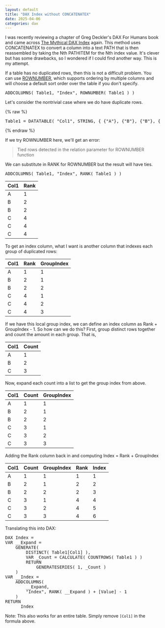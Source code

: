 ```yaml
---
layout: default
title: "DAX Index without CONCATENATEX"
date: 2025-04-06
categories: dax
---
```


I was recently reviewing a chapter of Greg Deckler's DAX For Humans book and came across [The Mythical DAX Index](https://community.fabric.microsoft.com/t5/Quick-Measures-Gallery/The-Mythical-DAX-Index/td-p/1093214) again. This method uses CONCATENATEX to convert a column into a text PATH that is then reassembled by taking the Nth PATHITEM for the Nth index value. It's clever but has some drawbacks, so I wondered if I could find another way. This is my attempt.

If a table has no duplicated rows, then this is not a difficult problem. You can use [ROWNUMBER](https://dax.guide/rownumber/), which supports ordering by multiple columns and will choose a default sort order over the table if you don't specify.

<!--
ADDCOLUMNS ( Table1, "Index", ROWNUMBER ( Table1 ) )
-->
<pre class="dax-code">
<span class="function">ADDCOLUMNS</span><span class="parenthesis">(</span> <span class="table">Table1</span><span class="parenthesis">,</span> <span class="string">"Index"</span><span class="parenthesis">,</span> <span class="function">ROWNUMBER</span><span class="parenthesis">(</span> <span class="table">Table1</span> <span class="parenthesis">)</span> <span class="parenthesis">)</span>
</pre>

Let's consider the nontrivial case where we do have duplicate rows.


{% raw %}
<!--
Table1 = DATATABLE( "Col1", STRING, { {"A"}, {"B"}, {"B"}, {"C"}, {"C"}, {"C"} } )
-->
<pre class="dax-code">
<span class="plain">Table1 = </span><span class="function">DATATABLE</span><span class="parenthesis">(</span> <span class="string">"Col1"</span><span class="parenthesis">,</span> <span class="function">STRING</span><span class="parenthesis">,</span> <span class="parenthesis">{ </span><span class="parenthesis">{</span><span class="string">"A"</span><span class="parenthesis">}</span><span class="parenthesis">,</span> <span class="parenthesis">{</span><span class="string">"B"</span><span class="parenthesis">}</span><span class="parenthesis">,</span> <span class="parenthesis">{</span><span class="string">"B"</span><span class="parenthesis">}</span><span class="parenthesis">,</span> <span class="parenthesis">{</span><span class="string">"C"</span><span class="parenthesis">}</span><span class="parenthesis">,</span> <span class="parenthesis">{</span><span class="string">"C"</span><span class="parenthesis">}</span><span class="parenthesis">,</span> <span class="parenthesis">{</span><span class="string">"C"</span><span class="parenthesis">}</span><span class="parenthesis"> }</span> <span class="parenthesis">)</span>
</pre>
{% endraw %}

If we try ROWNUMBER here, we'll get an error:

> Tied rows detected in the relation parameter for ROWNUMBER function

We can substitute in RANK for ROWNUMBER but the result will have ties.

<!--
ADDCOLUMNS ( Table1, "Index", RANK ( Table1 ) )
-->
<pre class="dax-code">
<span class="function">ADDCOLUMNS</span><span class="parenthesis">(</span> <span class="table">Table1</span><span class="parenthesis">,</span> <span class="string">"Index"</span><span class="parenthesis">,</span> <span class="function">RANK</span><span class="parenthesis">(</span> <span class="table">Table1</span> <span class="parenthesis">)</span> <span class="parenthesis">)</span>
</pre>

| Col1 | Rank |
| --- | --- |
| A | 1 |
| B | 2 |
| B | 2 |
| C | 4 |
| C | 4 |
| C | 4 |

To get an index column, what I want is another column that indexes each group of duplicated rows:

| Col1 | Rank | GroupIndex |
| --- | --- | --- |
| A | 1 | 1 |
| B | 2 | 1 |
| B | 2 | 2 |
| C | 4 | 1 |
| C | 4 | 2 |
| C | 4 | 3 |

If we have this local group index, we can define an index column as Rank + GroupIndex - 1.
So how can we do this? First, group distinct rows together and count the amount in each group. That is,

| Col1 | Count |
| --- | --- |
| A | 1 |
| B | 2 |
| C | 3 |

Now, expand each count into a list to get the group index from above.

| Col1 | Count | GroupIndex |
| --- | --- | --- |
| A | 1 | 1 |
| B | 2 | 1 |
| B | 2 | 2 |
| C | 3 | 1 |
| C | 3 | 2 |
| C | 3 | 3 |

Adding the Rank column back in and computing Index = Rank + GroupIndex

| Col1 | Count | GroupIndex | Rank | Index |
| --- | --- | --- | --- | --- |
| A | 1 | 1 | 1 | 1 |
| B | 2 | 1 | 2 | 2 |
| B | 2 | 2 | 2 | 3 |
| C | 3 | 1 | 4 | 4 |
| C | 3 | 2 | 4 | 5 |
| C | 3 | 3 | 4 | 6 |

Translating this into DAX:

<!--
DAX Index = 
VAR __Expand =
    GENERATE (
        DISTINCT ( Table1[Col1] ),
        VAR _Count = CALCULATE ( COUNTROWS ( Table1 ) )
        RETURN
            GENERATESERIES ( 1, _Count )
    )
VAR __Index =
    ADDCOLUMNS (
        __Expand,
        "Index", RANK ( __Expand ) + [Value] - 1
    )
RETURN
    __Index
-->

<pre class="dax-code">
<span class="plain">DAX Index = </span>
<span class="plain">VAR __Expand =</span>
    <span class="function">GENERATE</span><span class="parenthesis">(</span>
        <span class="function">DISTINCT</span><span class="parenthesis">(</span> <span class="table">Table1</span><span class="bracket">[</span><span class="column">Col1</span><span class="bracket">]</span> <span class="parenthesis">)</span><span class="parenthesis">,</span>
        <span class="plain">VAR _Count =</span> <span class="function">CALCULATE</span><span class="parenthesis">(</span> <span class="function">COUNTROWS</span><span class="parenthesis">(</span> <span class="table">Table1</span> <span class="parenthesis">)</span> <span class="parenthesis">)</span>
        <span class="plain">RETURN</span>
            <span class="function">GENERATESERIES</span><span class="parenthesis">(</span> <span class="number">1</span><span class="parenthesis">,</span> <span class="plain">_Count</span> <span class="parenthesis">)</span>
    <span class="parenthesis">)</span>
<span class="plain">VAR __Index =</span>
    <span class="function">ADDCOLUMNS</span><span class="parenthesis">(</span>
        <span class="plain">__Expand</span><span class="parenthesis">,</span>
        <span class="string">"Index"</span><span class="parenthesis">,</span> <span class="function">RANK</span><span class="parenthesis">(</span> <span class="plain">__Expand</span> <span class="parenthesis">)</span> <span class="operator">+</span> <span class="bracket">[</span><span class="column">Value</span><span class="bracket">]</span> <span class="operator">-</span> <span class="number">1</span>
    <span class="parenthesis">)</span>
<span class="plain">RETURN</span>
    <span class="plain">__Index</span>
</pre>

Note: This also works for an entire table. Simply remove `[Col1]` in the formula above.
